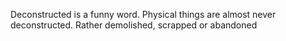 Deconstructed is a funny word. Physical things are almost never deconstructed. Rather demolished, scrapped or abandoned

